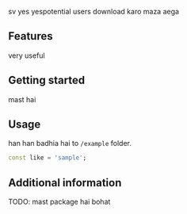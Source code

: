 
sv yes yespotential users
download karo maza aega
## Features

 very useful

## Getting started

 mast hai

## Usage

 han han badhia hai
to `/example` folder.

```dart
const like = 'sample';
```

## Additional information

TODO: mast package hai bohat


